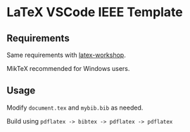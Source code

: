 # LaTeX VSCode IEEE Template

## Requirements

Same requirements with [latex-workshop](https://marketplace.visualstudio.com/items?itemName=James-Yu.latex-workshop).

MikTeX recommended for Windows users.

## Usage

Modify `document.tex` and `mybib.bib` as needed.

Build using `pdflatex -> bibtex -> pdflatex -> pdflatex`
